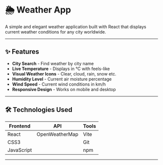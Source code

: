 
# 🌦️ Weather App

A simple and elegant weather application built with React that displays current weather conditions for any city worldwide.

---

## ✨ Features

- **City Search** - Find weather by city name
- **Live Temperature** - Displays in °C with feels-like
- **Visual Weather Icons** - Clear, cloud, rain, snow etc.
- **Humidity Level** - Current air moisture percentage
- **Wind Speed** - Current wind conditions in km/h
- **Responsive Design** - Works on mobile and desktop

---

## 🛠️ Technologies Used

<div align="center">

| Frontend  | API       | Tools       |
|-----------|-----------|-------------|
| React     | OpenWeatherMap | Vite       |
| CSS3      |           | Git         |
| JavaScript|           | npm         |

</div>

---
